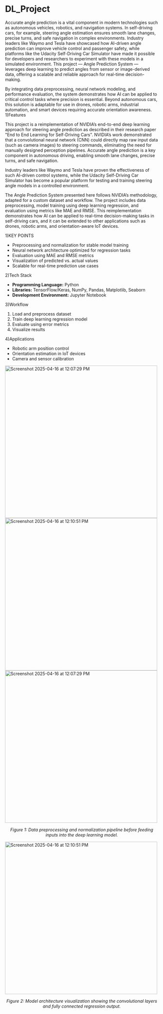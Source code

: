 # DL_Project

Accurate angle prediction is a vital component in modern technologies such as autonomous vehicles, robotics, and navigation systems. In self-driving cars, for example, steering angle estimation ensures smooth lane changes, precise turns, and safe navigation in complex environments. Industry leaders like Waymo and Tesla have showcased how AI-driven angle prediction can improve vehicle control and passenger safety, while platforms like the Udacity Self-Driving Car Simulator have made it possible for developers and researchers to experiment with these models in a simulated environment. This project — Angle Prediction System — leverages deep learning to predict angles from sensor or image-derived data, offering a scalable and reliable approach for real-time decision-making. 

By integrating data preprocessing, neural network modeling, and performance evaluation, the system demonstrates how AI can be applied to critical control tasks where precision is essential. Beyond autonomous cars, this solution is adaptable for use in drones, robotic arms, industrial automation, and smart devices requiring accurate orientation awareness.
1)Features

This project is a reimplementation of NVIDIA’s end-to-end deep learning approach for steering angle prediction as described in their research paper "End to End Learning for Self-Driving Cars". NVIDIA’s work demonstrated that a convolutional neural network (CNN) could directly map raw input data (such as camera images) to steering commands, eliminating the need for manually designed perception pipelines. Accurate angle prediction is a key component in autonomous driving, enabling smooth lane changes, precise turns, and safe navigation. 

Industry leaders like Waymo and Tesla have proven the effectiveness of such AI-driven control systems, while the Udacity Self-Driving Car Simulator has become a popular platform for testing and training steering angle models in a controlled environment.

The Angle Prediction System presented here follows NVIDIA’s methodology, adapted for a custom dataset and workflow. The project includes data preprocessing, model training using deep learning regression, and evaluation using metrics like MAE and RMSE. This reimplementation demonstrates how AI can be applied to real-time decision-making tasks in self-driving cars, and it can be extended to other applications such as drones, robotic arms, and orientation-aware IoT devices.

1)KEY POINTS

* Preprocessing and normalization for stable model training
* Neural network architecture optimized for regression tasks
* Evaluation using MAE and RMSE metrics
* Visualization of predicted vs. actual values
* Scalable for real-time prediction use cases

2)Tech Stack

* **Programming Language:** Python
* **Libraries:** TensorFlow/Keras, NumPy, Pandas, Matplotlib, Seaborn
* **Development Environment:** Jupyter Notebook

3)Workflow

1. Load and preprocess dataset
2. Train deep learning regression model
3. Evaluate using error metrics
4. Visualize results

4)Applications

* Robotic arm position control
* Orientation estimation in IoT devices
* Camera and sensor calibration
  
<img height="500" alt="Screenshot 2025-04-16 at 12:07:29 PM" src="https://github.com/user-attachments/assets/02e852fc-0e70-4301-9595-1caf6aaaeb78" />



<img height="500" alt="Screenshot 2025-04-16 at 12:10:51 PM" src="https://github.com/user-attachments/assets/5d12e53a-e008-45ed-aa0d-8fb37ee592bd" />

<img height="500" alt="Screenshot 2025-04-16 at 12:07:29 PM" src="https://github.com/user-attachments/assets/02e852fc-0e70-4301-9595-1caf6aaaeb78" />

<p align="center">
  <em>Figure 1: Data preprocessing and normalization pipeline before feeding inputs into the deep learning model.</em>
</p>

<img height="500" alt="Screenshot 2025-04-16 at 12:10:51 PM" src="https://github.com/user-attachments/assets/5d12e53a-e008-45ed-aa0d-8fb37ee592bd" />

<p align="center">
  <em>Figure 2: Model architecture visualization showing the convolutional layers and fully connected regression output.</em>
</p>





  


